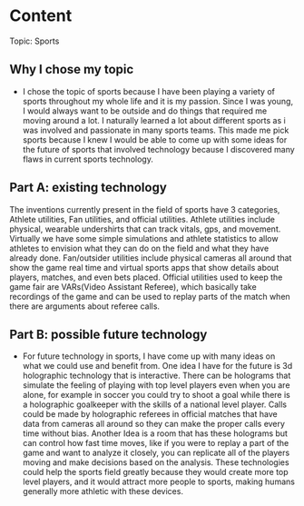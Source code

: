 # Content
Topic: Sports

## Why I chose my topic
* I chose the topic of sports because I have been playing a variety of sports throughout my whole life and it is my passion. Since I was young, I would always want to be outside and do things that required me moving around a lot. I naturally learned a lot about different sports as i was involved and passionate in many sports teams. This made me pick sports because I knew I would be able to come up with some ideas for the future of sports that involved technology because I discovered many flaws in current sports technology.

## Part A: existing technology
The inventions currently present in the field of sports have 3 categories, Athlete utilities, Fan utilities, and official utilities.
Athlete utilities include physical, wearable undershirts that can track vitals, gps, and movement. Virtually we have some simple simulations and athlete statistics to allow athletes to envision what they can do on the field and what they have already done.
Fan/outsider utilities include physical cameras all around that show the game real time and virtual sports apps that show details about players, matches, and even bets placed.
Official utilities used to keep the game fair are VARs(Video Assistant Referee), which basically take recordings of the game and can be used to replay parts of the match when there are arguments about referee calls.

## Part B: possible future technology
* For future technology in sports, I have come up with many ideas on what we could use and benefit from. One idea I have for the future is 3d holographic technology that is interactive. There can be holograms that simulate the feeling of playing with top level players even when you are alone, for example in soccer you could try to shoot a goal while there is a holographic goalkeeper with the skills of a national level player. Calls could be made by holographic referees in official matches that have data from cameras all around so they can make the proper calls every time without bias. Another Idea is a room that has these holograms but can control how fast time moves, like if you were to replay a part of the game and want to analyze it closely, you can replicate all of the players moving and make decisions based on the analysis. These technologies could help the sports field greatly because they would create more top level players, and it would attract more people to sports, making humans generally more athletic with these devices.
